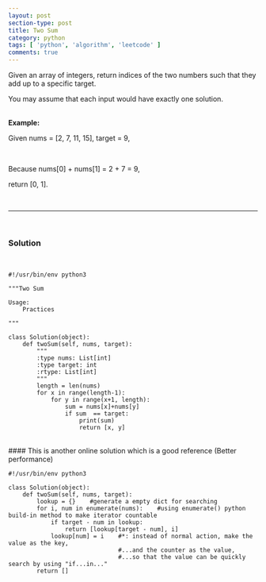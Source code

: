 ```yaml
---
layout: post
section-type: post
title: Two Sum
category: python
tags: [ 'python', 'algorithm', 'leetcode' ]
comments: true
---
```


<p>Given an array of integers, return indices of the two numbers such that they add up to a specific target.</p>
<p>You may assume that each input would have exactly one solution.</p>
<br>
<strong>Example:</strong>
<p>Given nums = [2, 7, 11, 15], target = 9,</p>
<br>
<p>Because nums[0] + nums[1] = 2 + 7 = 9,</p>
<p>return [0, 1].</p>

<br>
<hr>
<br>

<h3>Solution</h3>
<br>

~~~ python3
#!/usr/bin/env python3

"""Two Sum

Usage:
    Practices

"""

class Solution(object):
    def twoSum(self, nums, target):
        """
        :type nums: List[int]
        :type target: int
        :rtype: List[int]
        """
        length = len(nums)
        for x in range(length-1):
            for y in range(x+1, length):
                sum = nums[x]+nums[y]
                if sum  == target:
                    print(sum)
                    return [x, y]
~~~

<br>
#### This is another online solution which is a good reference (Better performance)
<br>

~~~ python3
#!/usr/bin/env python3

class Solution(object):
    def twoSum(self, nums, target):
        lookup = {}    #generate a empty dict for searching
        for i, num in enumerate(nums):    #using enumerate() python build-in method to make iterator countable
            if target - num in lookup:
                return [lookup[target - num], i]
            lookup[num] = i    #*: instead of normal action, make the value as the key,
                               #...and the counter as the value,
                               #...so that the value can be quickly search by using "if...in..."
        return []
~~~

